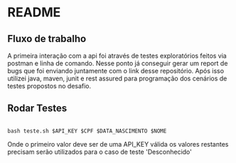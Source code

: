 # README

## Fluxo de trabalho

A primeira interação com a api foi através de testes exploratórios feitos via postman e linha de comando. Nesse ponto já conseguir gerar um report de bugs que foi enviando juntamente com o link desse repositório. 
Após isso utilizei java, maven, junit e rest assured para programação dos cenários de testes propostos no desafio.

## Rodar Testes

<code>
bash teste.sh $API_KEY $CPF $DATA_NASCIMENTO $NOME
</code>

Onde o primeiro valor deve ser de uma API_KEY válida os valores restantes precisam serão utilizados para o caso de teste 'Desconhecido'
